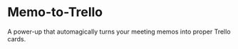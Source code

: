 # Memo-to-Trello

A power-up that automagically turns your meeting memos into proper Trello cards.

